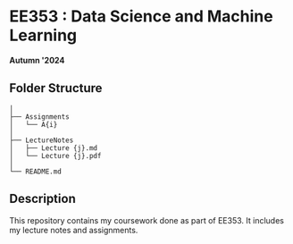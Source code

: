 # EE353 : Data Science and Machine Learning

**Autumn '2024**

## Folder Structure
```
│
├── Assignments
│   └── A{i}
│
├── LectureNotes
│   ├── Lecture {j}.md
│   └── Lecture {j}.pdf
│
└── README.md
```

## Description
This repository contains my coursework done as part of EE353. It includes my lecture notes and assignments.